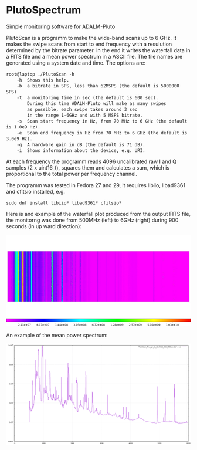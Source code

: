 # PlutoSpectrum
Simple monitoring software for ADALM-Pluto

PlutoScan is a programm to make the wide-band scans up to 6 GHz.
It makes the swipe scans from start to end frequency with a resulution
determined by the bitrate parameter. In the end it writes the waterfall
data in a FITS file and a mean power spectrum in a ASCII file.
The file names are generated using a system date and time.
The options are:
```
root@laptop ./PlutoScan -h
	-h	Shows this help.
	-b	a bitrate in SPS, less than 62MSPS (the default is 5000000 SPS)
	-t	a monitoring time in sec (the default is 600 sec).
	  	During this time ADALM-Pluto will make as many swipes
	  	as possible, each swipe takes around 3 sec
	  	in the range 1-6GHz and with 5 MSPS bitrate.
	-s	Scan start frequency in Hz, from 70 MHz to 6 GHz (the default is 1.0e9 Hz).
	-e	Scan end frequency in Hz from 70 MHz to 6 GHz (the default is 3.0e9 Hz).
	-g	A hardware gain in dB (the default is 71 dB).
	-i	Shows information about the device, e.g. URI.
```

At each frequency the programm reads 4096 uncalibrated raw I and Q samples (2 x uint16_t), squares them and 
calculates a sum, which is proportional to the total power per frequency channel. 

The programm was tested in Fedora 27 and 29, it requires libiio, libad9361 and cfitsio installed, e.g.
```
sudo dnf install libiio* libad9361* cfitsio*
```

Here is and example of the waterfall plot produced from the output FITS file,
the monitorng was done from 500MHz (left) to 6GHz (right) during 900 seconds (in up ward direction):

![alt text](https://github.com/vlad7235/PlutoSpectrum/blob/master/figures/ds9.jpeg "Waterfall plot")

An example of the mean power spectrum:

![alt text][pspectrum]

[pspectrum]: https://github.com/vlad7235/PlutoSpectrum/blob/master/figures/mean_spectrum.png "Mean spectrum"
